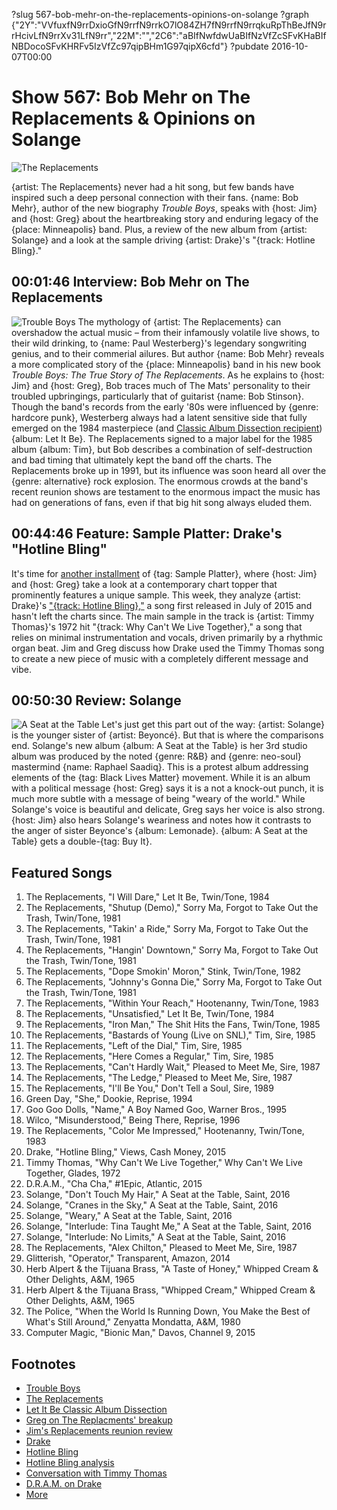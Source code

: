 ?slug 567-bob-mehr-on-the-replacements-opinions-on-solange
?graph {"2Y":"VVfuxfN9rrDxioGfN9rrfN9rrkO7lO84ZH7fN9rrfN9rrqkuRpThBeJfN9rrHcivLfN9rrXv31LfN9rr","22M":"","2C6":"aBIfNwfdwUaBIfNzVfZcSFvKHaBIfNBDocoSFvKHRFv5IzVfZc97qipBHm1G97qipX6cfd"}
?pubdate 2016-10-07T00:00

# Show 567: Bob Mehr on The Replacements & Opinions on Solange

![The Replacements](https://static.soundopinions.org/images/2016/replacements_web.jpg)

{artist: The Replacements} never had a hit song, but few bands have inspired such a deep personal connection with their fans. {name: Bob Mehr}, author of the new biography *Trouble Boys*, speaks with {host: Jim} and {host: Greg} about the heartbreaking story and enduring legacy of the {place: Minneapolis} band. Plus, a review of the new album from {artist: Solange} and a look at the sample driving {artist: Drake}'s "{track: Hotline Bling}."

## 00:01:46 Interview: Bob Mehr on The Replacements

![Trouble Boys](https://static.soundopinions.org/images/2016/troubleboys_web.jpg)
The mythology of {artist: The Replacements} can overshadow the actual music – from their infamously volatile live shows, to their wild drinking, to {name: Paul Westerberg}'s legendary songwriting genius, and to their commerial ailures. But author {name: Bob Mehr} reveals a more complicated story of the {place: Minneapolis} band in his new book *Trouble Boys: The True Story of The Replacements*. As he explains to {host: Jim} and {host: Greg}, Bob traces much of The Mats' personality to their troubled upbringings, particularly that of guitarist {name: Bob Stinson}. Though the band's records from the early '80s were influenced by {genre: hardcore punk}, Westerberg always had a latent sensitive side that fully emerged on the 1984 masterpiece (and [Classic Album Dissection recipient](http://soundopinions.org/show/97/)) {album: Let It Be}. The Replacements signed to a major label for the 1985 album {album: Tim}, but Bob describes a combination of self-destruction and bad timing that ultimately kept the band off the charts. The Replacements broke up in 1991, but its influence was soon heard all over the {genre: alternative} rock explosion. The enormous crowds at the band's recent reunion shows are testament to the enormous impact the music has had on generations of fans, even if that big hit song always eluded them.

## 00:44:46 Feature: Sample Platter: Drake's "Hotline Bling"
It's time for [another installment](http://soundopinions.org/show/563/#kaleidoscope) of {tag: Sample Platter}, where {host: Jim} and {host: Greg} take a look at a contemporary chart topper that prominently features a unique sample. This week, they analyze {artist: Drake}'s ["{track: Hotline Bling},"](https://www.youtube.com/watch?v=uxpDa-c-4Mc) a song first released in July of 2015 and hasn't left the charts since. The main sample in the track is {artist: Timmy Thomas}'s 1972 hit "{track: Why Can't We Live Together}," a song that relies on minimal instrumentation and vocals, driven primarily by a rhythmic organ beat. Jim and Greg discuss how Drake used the Timmy Thomas song to create a new piece of music with a completely different message and vibe.

## 00:50:30 Review: Solange
![A Seat at the Table](https://static.soundopinions.org/assets/567/2C60.jpg)
Let's just get this part out of the way: {artist: Solange} is the younger sister of {artist: Beyoncé}. But that is where the comparisons end. Solange's new album {album: A Seat at the Table} is her 3rd studio album was produced by the noted {genre: R&B} and {genre: neo-soul} mastermind {name: Raphael Saadiq}. This is a protest album addressing elements of the {tag: Black Lives Matter} movement. While it is an album with a political message {host: Greg} says it is a not a knock-out punch, it is much more subtle with a message of being "weary of the world." While Solange's voice is beautiful and delicate, Greg says her voice is also strong. {host: Jim} also hears Solange's weariness and notes how it contrasts to the anger of sister Beyonce's {album: Lemonade}. {album: A Seat at the Table} gets a double-{tag: Buy It}.


## Featured Songs
1. The Replacements, "I Will Dare," Let It Be, Twin/Tone, 1984
1. The Replacements, "Shutup (Demo)," Sorry Ma, Forgot to Take Out the Trash, Twin/Tone, 1981
1. The Replacements, "Takin' a Ride," Sorry Ma, Forgot to Take Out the Trash, Twin/Tone, 1981
1. The Replacements, "Hangin' Downtown," Sorry Ma, Forgot to Take Out the Trash, Twin/Tone, 1981
1. The Replacements, "Dope Smokin' Moron," Stink, Twin/Tone, 1982
1. The Replacements, "Johnny's Gonna Die," Sorry Ma, Forgot to Take Out the Trash, Twin/Tone, 1981
1. The Replacements, "Within Your Reach," Hootenanny, Twin/Tone, 1983
1. The Replacements, "Unsatisfied," Let It Be, Twin/Tone, 1984
1. The Replacements, "Iron Man," The Shit Hits the Fans, Twin/Tone, 1985
1. The Replacements, "Bastards of Young (Live on SNL)," Tim, Sire, 1985
1. The Replacements, "Left of the Dial," Tim, Sire, 1985
1. The Replacements, "Here Comes a Regular," Tim, Sire, 1985
1. The Replacements, "Can't Hardly Wait," Pleased to Meet Me, Sire, 1987
1. The Replacements, "The Ledge," Pleased to Meet Me, Sire, 1987
1. The Replacements, "I'll Be You," Don't Tell a Soul, Sire, 1989
1. Green Day, "She," Dookie, Reprise, 1994
1. Goo Goo Dolls, "Name," A Boy Named Goo, Warner Bros., 1995
1. Wilco, "Misunderstood," Being There, Reprise, 1996
1. The Replacements, "Color Me Impressed," Hootenanny, Twin/Tone, 1983
1. Drake, "Hotline Bling," Views, Cash Money, 2015
1. Timmy Thomas, "Why Can't We Live Together," Why Can't We Live Together, Glades, 1972
1. D.R.A.M., "Cha Cha," #1Epic, Atlantic, 2015
1. Solange, "Don't Touch My Hair," A Seat at the Table, Saint, 2016
1. Solange, "Cranes in the Sky," A Seat at the Table, Saint, 2016
1. Solange, "Weary," A Seat at the Table, Saint, 2016
1. Solange, "Interlude: Tina Taught Me," A Seat at the Table, Saint, 2016
1. Solange, "Interlude: No Limits," A Seat at the Table, Saint, 2016
1. The Replacements, "Alex Chilton," Pleased to Meet Me, Sire, 1987
1. Glitterish, "Operator," Transparent, Amazon, 2014
1. Herb Alpert & the Tijuana Brass, "A Taste of Honey," Whipped Cream & Other Delights, A&M, 1965
1. Herb Alpert & the Tijuana Brass, "Whipped Cream," Whipped Cream & Other Delights, A&M, 1965
1. The Police, "When the World Is Running Down, You Make the Best of What's Still Around," Zenyatta Mondatta, A&M, 1980
1. Computer Magic, "Bionic Man," Davos, Channel 9, 2015

## Footnotes
- [Trouble Boys](http://www.replacementsbook.com/)
- [The Replacements](http://thereplacementsofficial.com/pages/home)
- [Let It Be Classic Album Dissection](/show/97)
- [Greg on The Replacments' breakup](http://www.chicagotribune.com/entertainment/music/kot/ct-replacements-breakup-anniversary-ent-0703-20160630-column.html)
- [Jim's Replacements reunion review](https://www.wbez.org/shows/jim-derogatis/the-return-of-the-replacements-sorta-kinda-not-really/828e3559-d6ab-486c-95b2-d7d0aec0df04)
- [Drake](http://www.drakeofficial.com/)
- [Hotline Bling](https://www.youtube.com/watch?v=uxpDa-c-4Mc)
- [Hotline Bling analysis](http://www.thefader.com/2015/10/20/drake-hotline-bling-cha-cha-interview)
- [Conversation with Timmy Thomas](http://www.spin.com/2015/10/timmy-thomas-drake-hotline-bling-why-cant-we-live-together/)
- [D.R.A.M. on Drake](http://www.chicagoreader.com/Bleader/archives/2015/07/30/drake-proves-ghostwriters-dont-matter-with-hotline-bling)
- [More](http://pitchfork.com/news/61704-dram-says-drake-jacked-cha-cha-for-hotline-bling/)
